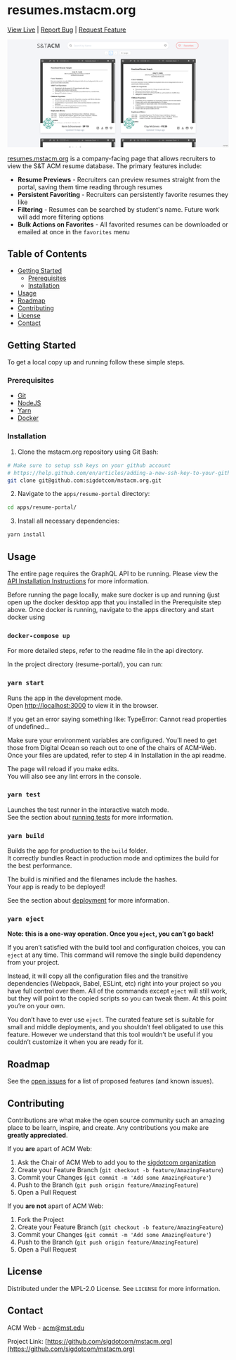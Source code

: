 # resumes.mstacm.org
[View Live](https://resumes.mstacm.org) |
[Report Bug](https://github.com/sigdotcom/mstacm.org/issues) |
[Request Feature](https://github.com/sigdotcom/mstacm.org/issues)

[![resumes.mstacm.org][product-screenshot]](https://resumes.mstacm.org)

[resumes.mstacm.org](https://resumes.mstacm.org) is a company-facing page that
allows recruiters to view the S&T ACM resume database. The primary features include:
+ **Resume Previews** - Recruiters can preview resumes straight from the portal,
  saving them time reading through resumes
+ **Persistent Favoriting** - Recruiters can persistently favorite resumes they
  like 
+ **Filtering** - Resumes can be searched by student's name. Future work will add
  more filtering options
+ **Bulk Actions on Favorites** - All favorited resumes can be downloaded or
  emailed at once in the `favorites` menu

<!-- TABLE OF CONTENTS -->
## Table of Contents

* [Getting Started](#getting-started)
  * [Prerequisites](#prerequisites)
  * [Installation](#installation)
* [Usage](#usage)
* [Roadmap](#roadmap)
* [Contributing](#contributing)
* [License](#license)
* [Contact](#contact)


<!-- GETTING STARTED -->
## Getting Started

To get a local copy up and running follow these simple steps.

### Prerequisites
+ [Git](https://git-scm.com/download/)
+ [NodeJS](https://nodejs.org/)
+ [Yarn](https://yarnpkg.com/)
+ [Docker](https://docs.docker.com/get-docker/)

### Installation
 
1. Clone the mstacm.org repository using Git Bash:
```sh
# Make sure to setup ssh keys on your github account
# https://help.github.com/en/articles/adding-a-new-ssh-key-to-your-github-account
git clone git@github.com:sigdotcom/mstacm.org.git
```

2. Navigate to the `apps/resume-portal` directory:
```sh
cd apps/resume-portal/
```

3. Install all necessary dependencies:
```sh
yarn install
```

<!-- USAGE EXAMPLES -->
## Usage

The entire page requires the GraphQL API to be running.  Please view the [API
Installation Instructions](../api/README.md) for more information.

Before running the page locally, make sure docker is up and running (just open up
the docker desktop app that you installed in the Prerequisite step above. Once
docker is running, navigate to the apps directory and start docker using

### `docker-compose up`

For more detailed steps, refer to the readme file in the api directory.

In the project directory (resume-portal/), you can run:

### `yarn start`

Runs the app in the development mode.<br /> Open
[http://localhost:3000](http://localhost:3000) to view it in the browser.

If you get an error saying something like:
TypeError: Cannot read properties of undefined...

Make sure your environment variables are configured. You'll need to get those
from Digital Ocean so reach out to one of the chairs of ACM-Web. Once your
files are updated, refer to step 4 in Installation in the api readme.

The page will reload if you make edits.<br /> You will also see any lint errors
in the console.

### `yarn test`

Launches the test runner in the interactive watch mode.<br /> See the section
about [running
tests](https://create-react-app.dev/docs/running-tests) for more
information.

### `yarn build`

Builds the app for production to the `build` folder.<br /> It correctly bundles
React in production mode and optimizes the build for the best performance.

The build is minified and the filenames include the hashes.<br /> Your app is
ready to be deployed!

See the section about
[deployment](https://create-react-app.dev/docs/deployment) for
more information.

### `yarn eject`

**Note: this is a one-way operation. Once you `eject`, you can’t go back!**

If you aren’t satisfied with the build tool and configuration choices, you can
`eject` at any time. This command will remove the single build dependency from
your project.

Instead, it will copy all the configuration files and the transitive
dependencies (Webpack, Babel, ESLint, etc) right into your project so you have
full control over them. All of the commands except `eject` will still work, but
they will point to the copied scripts so you can tweak them. At this point
you’re on your own.

You don’t have to ever use `eject`. The curated feature set is suitable for
small and middle deployments, and you shouldn’t feel obligated to use this
feature. However we understand that this tool wouldn’t be useful if you couldn’t
customize it when you are ready for it.


<!-- ROADMAP -->
## Roadmap

See the [open issues](https://github.com/sigdotcom/mstacm.org/issues) for a list of proposed features (and known issues).



<!-- CONTRIBUTING -->
## Contributing

Contributions are what make the open source community such an amazing place to
be learn, inspire, and create. Any contributions you make are **greatly
appreciated**.

If you **are** apart of ACM Web:
1. Ask the Chair of ACM Web to add you to the [sigdotcom
   organization][sigdotcom-organization]
2. Create your Feature Branch (`git checkout -b feature/AmazingFeature`)
3. Commit your Changes (`git commit -m 'Add some AmazingFeature'`)
4. Push to the Branch (`git push origin feature/AmazingFeature`)
5. Open a Pull Request

If you **are not** apart of ACM Web:
1. Fork the Project
2. Create your Feature Branch (`git checkout -b feature/AmazingFeature`)
3. Commit your Changes (`git commit -m 'Add some AmazingFeature'`)
4. Push to the Branch (`git push origin feature/AmazingFeature`)
5. Open a Pull Request



<!-- LICENSE -->
## License

Distributed under the MPL-2.0 License. See `LICENSE` for more information.



<!-- CONTACT -->
## Contact

ACM Web - acm@mst.edu

Project Link: [https://github.com/sigdotcom/mstacm.org](https://github.com/sigdotcom/mstacm.org)



<!-- MARKDOWN LINKS & IMAGES -->
<!-- https://www.markdownguide.org/basic-syntax/#reference-style-links -->
[sigdotcom-organization]: https://github.com/sigdotcom/
[product-screenshot]: images/resume-portal-homepage.png 
